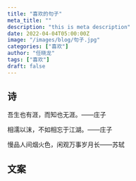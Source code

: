 ```yaml
---
title: "喜欢的句子"
meta_title: ""
description: "this is meta description"
date: 2022-04-04T05:00:00Z
image: "/images/blog/句子.jpg"
categories: ["喜欢"]
author: "任晓龙"
tags: ["喜欢"]
draft: false
---
```


## 诗
吾生也有涯，而知也无涯。——庄子

相濡以沫，不如相忘于江湖。——庄子

慢品人间烟火色，闲观万事岁月长——苏轼




## 文案